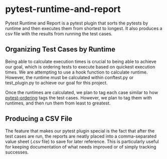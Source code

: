 # pytest-runtime-and-report


Pytest Runtime and Report is a pytest plugin that sorts the pytests by runtime and then executes them from shortest to longest. It also produces a csv file with the results from running the test cases.

## Organizing Test Cases by Runtime

Being able to calculate execution times is crucial to being able to achieve our goal, which is ordering tests to execute based on quickest execution times. We are attempting to use a hook function to calculate runtime. However, the runtime must be calculated within conftest.py or test_plugin.py to achieve our goal for this project.

Once the runtimes are calculated, we plan to tag each case similar to how [pytest-ordering](https://pypi.org/project/pytest-order/) tags the test cases. However, we plan to tag them with runtimes, and then run them from least to greatest.

## Producing a CSV File

The feature that makes our pytest plugin special is the fact that after the test cases are run, the reports are neatly placed into a comma-separated value sheet (.csv file) to save for later reference. This is particularly useful for keeping documentation of what needs improved or of simply tracking successes.
